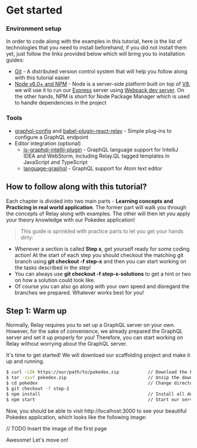# Get started

### Environment setup
In order to code along with the examples in this tutorial, here is the list of technologies that you need to install beforehand, if you did not install them yet, just follow the links provided below which will bring you to installation guides: 

- [Git](https://git-scm.com/downloads) - A distributed version control system that will help you follow along with this tutorial easier
- [Node v6.0+ and NPM](https://nodejs.org/en) - Node is a server-side platform built on top of [V8](https://developers.google.com/v8), we will use it to run our [Express](https://expressjs.com/) server using [Webpack dev server](https://webpack.github.io/docs/webpack-dev-server.html). On the other hands, NPM is short for Node Package Manager which is used to handle dependencies in the project

### Tools
- [graphql-config](https://github.com/graphcool/graphql-config) and [babel-plugin-react-relay](https://github.com/graphcool/babel-plugin-react-relay) -  Simple plug-ins to configure a GraphQL endpoint
- Editor integration (optional) 
    - [js-graphql-intellij-plugin](https://github.com/jimkyndemeyer/js-graphql-intellij-plugin) - GraphQL language support for IntelliJ IDEA and WebStorm, including Relay.QL tagged templates in JavaScript and TypeScript
    - [language-graphql](https://github.com/rmosolgo/language-graphql) - GraphQL support for Atom text editor

## How to follow along with this tutorial?

Each chapter is divided into two main parts - **Learning concepts and Practicing in real world application**. The former part will walk you through the concepts of Relay along with examples. The other will then let you apply your theory knowledge with our Pokedex application! 

> This guide is sprinkled with practice parts to let you get your hands dirty:

* Whenever a section is called **Step x**, get yourself ready for some coding action! At the start of each step you should checkout the matching git branch using **git checkout -f step-x** and then you can start working on the tasks described in the step!
* You can always use **git checkout -f step-x-solutions** to get a hint or two on how a solution could look like.
* Of course you can also go along with your own speed and disregard the branches we prepared. Whatever works best for you! 

## Step 1: Warm up

Normally, Relay requires you to set up a GraphQL server on your own. However, for the sake of convenience, we already prepared the GraphQL server and set it up properly for you! Therefore, you can start working on Relay without worrying about the GraphQL server.

It's time to get started! We will download our scaffolding project and make it up and running. 

```sh
$ curl -LOk https://our/path/to/pokedex.zip           // Download the Pokedex project
$ tar -zxvf pokedex.zip                               // Unzip the downloaded file
$ cd pokedex                                          // Change directory to the downloaded folder
$ git checkout -f step-1
$ npm install                                         // Install all dependencies
$ npm start                                           // Start our server
```

Now, you should be able to visit http://localhost:3000 to see your beautiful Pokedex application, which looks like the following image:

// TODO Insert the image of the first page

Awesome! Let's move on!
